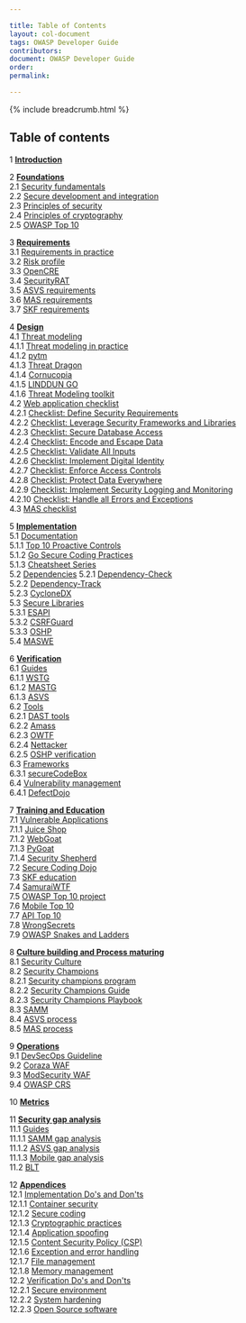 ```yaml
---

title: Table of Contents
layout: col-document
tags: OWASP Developer Guide
contributors:
document: OWASP Developer Guide
order:
permalink:

---
```


{% include breadcrumb.html %}

## Table of contents

1 **[Introduction](#introduction)**  

2 **[Foundations](#foundations)**  
2.1 [Security fundamentals](#security-fundamentals)  
2.2 [Secure development and integration](#secure-development-and-integration)  
2.3 [Principles of security](#principles-of-security)  
2.4 [Principles of cryptography](#principles-of-cryptography)  
2.5 [OWASP Top 10](#owasp-top-ten)  

3 **[Requirements](#requirements)**  
3.1 [Requirements in practice](#requirements-in-practice)  
3.2 [Risk profile](#risk-profile)  
3.3 [OpenCRE](#opencre)  
3.4 [SecurityRAT](#security-rat)  
3.5 [ASVS requirements](#asvs-requirements)  
3.6 [MAS requirements](#mas-requirements)  
3.7 [SKF requirements](#skf-requirements)  

4 **[Design](#design)**  
4.1 [Threat modeling](#threat-modeling)  
4.1.1 [Threat modeling in practice](#threat-modeling-in-practice)  
4.1.2 [pytm](#pytm)  
4.1.3 [Threat Dragon](#threat-dragon)  
4.1.4 [Cornucopia](#cornucopia)  
4.1.5 [LINDDUN GO](#linddun-go)  
4.1.6 [Threat Modeling toolkit](#threat-modeling-toolkit)  
4.2 [Web application checklist](#web-application-checklist)  
4.2.1 [Checklist: Define Security Requirements](#checklist-define-security-requirements)  
4.2.2 [Checklist: Leverage Security Frameworks and Libraries](#checklist-leverage-security-frameworks-and-libraries)  
4.2.3 [Checklist: Secure Database Access](#checklist-secure-database-access)  
4.2.4 [Checklist: Encode and Escape Data](#checklist-encode-and-escape-data)  
4.2.5 [Checklist: Validate All Inputs](#checklist-validate-all-inputs)  
4.2.6 [Checklist: Implement Digital Identity](#checklist-implement-digital-identity)  
4.2.7 [Checklist: Enforce Access Controls](#checklist-enforce-access-controls)  
4.2.8 [Checklist: Protect Data Everywhere](#checklist-protect-data-everywhere)  
4.2.9 [Checklist: Implement Security Logging and Monitoring](#checklist-implement-security-logging-and-monitoring)  
4.2.10 [Checklist: Handle all Errors and Exceptions](#checklist-handle-all-errors-and-exceptions)  
4.3 [MAS checklist](#mas-checklist)  

5 **[Implementation](#implementation)**  
5.1 [Documentation](#documentation)  
5.1.1 [Top 10 Proactive Controls](#top-proactive-controls)  
5.1.2 [Go Secure Coding Practices](#go-secure-coding-practices)  
5.1.3 [Cheatsheet Series](#cheatsheet-series)  
5.2 [Dependencies](#dependencies)
5.2.1 [Dependency-Check](#dependency-check)  
5.2.2 [Dependency-Track](#dependency-track)  
5.2.3 [CycloneDX](#cyclonedx)  
5.3 [Secure Libraries](#secure-libraries)  
5.3.1 [ESAPI](#esapi)  
5.3.2 [CSRFGuard](#csrfguard)  
5.3.3 [OSHP](#oshp)  
5.4 [MASWE](#maswe)  

6 **[Verification](#verification)**  
6.1 [Guides](#verification-guides)  
6.1.1 [WSTG](#wstg)  
6.1.2 [MASTG](#mastg)  
6.1.3 [ASVS](#asvs)  
6.2 [Tools](#verification-tools)  
6.2.1 [DAST tools](#dast-tools)  
6.2.2 [Amass](#amass)  
6.2.3 [OWTF](#owtf)  
6.2.4 [Nettacker](#nettacker)  
6.2.5 [OSHP verification](#oshp-verification)  
6.3 [Frameworks](#verification-frameworks)  
6.3.1 [secureCodeBox](#securecodebox)  
6.4 [Vulnerability management](#verification-vulnerability-management)  
6.4.1 [DefectDojo](#defectdojo)  

7 **[Training and Education](#training-and-education)**  
7.1 [Vulnerable Applications](#vulnerable-applications)  
7.1.1 [Juice Shop](#juice-shop)  
7.1.2 [WebGoat](#webgoat)  
7.1.3 [PyGoat](#pygoat)  
7.1.4 [Security Shepherd](#security-shepherd)  
7.2 [Secure Coding Dojo](#secure-coding-dojo)  
7.3 [SKF education](#skf-education)  
7.4 [SamuraiWTF](#samuraiwtf)  
7.5 [OWASP Top 10 project](#owasp-top-ten-project)  
7.6 [Mobile Top 10](#mobile-top-ten)  
7.7 [API Top 10](#api-top-ten)  
7.8 [WrongSecrets](#wrongsecrets)  
7.9 [OWASP Snakes and Ladders](#owasp-snakes-and-ladders)  

8 **[Culture building and Process maturing](#culture-building-and-process-maturing)**  
8.1 [Security Culture](#security-culture)  
8.2 [Security Champions](#security-champions)  
8.2.1 [Security champions program](#security-champions-program)  
8.2.2 [Security Champions Guide](#security-champions-guide)  
8.2.3 [Security Champions Playbook](#security-champions-playbook)  
8.3 [SAMM](#samm)  
8.4 [ASVS process](#asvs-process)  
8.5 [MAS process](#mas-process)  

9 **[Operations](#operations)**  
9.1 [DevSecOps Guideline](#devsecops-guideline)  
9.2 [Coraza WAF](#coraza-waf)  
9.3 [ModSecurity WAF](#modsecurity-waf)  
9.4 [OWASP CRS](#owasp-crs)  

10 **[Metrics](#metrics)**  

11 **[Security gap analysis](#security-gap-analysis)**  
11.1 [Guides](#security-gap-analysis-guides)  
11.1.1 [SAMM gap analysis](#samm-gap-analysis)  
11.1.2 [ASVS gap analysis](#asvs-gap-analysis)  
11.1.3 [Mobile gap analysis](#mas-gap-analysis)  
11.2 [BLT](#blt)  

12 **[Appendices](#appendices)**  
12.1 [Implementation Do's and Don'ts](#implementation-dos-and-donts)  
12.1.1 [Container security](#container-security)  
12.1.2 [Secure coding](#secure-coding)  
12.1.3 [Cryptographic practices](#cryptographic-practices)  
12.1.4 [Application spoofing](#application-spoofing)  
12.1.5 [Content Security Policy (CSP)](#content-security-policy)  
12.1.6 [Exception and error handling](#exception-and-error-handling)  
12.1.7 [File management](#file-management)  
12.1.8 [Memory management](#memory-management)  
12.2 [Verification Do's and Don'ts](#verification-dos-and-donts)  
12.2.1 [Secure environment](#secure-environment)  
12.2.2 [System hardening](#system-hardening)  
12.2.3 [Open Source software](#open-source-software)  
